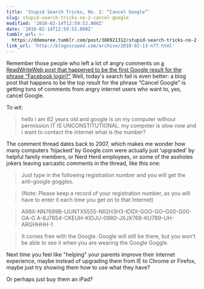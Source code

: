 ```yaml
---
title: 'Stupid Search Tricks, No. 2: “Cancel Google”'
slug: stupid-search-tricks-no-2-cancel-google
modified: '2010-02-14T12:59:52.000Z'
date: '2010-02-14T12:59:52.000Z'
tumblr_url: >-
  https://ddemaree.tumblr.com/post/388921312/stupid-search-tricks-no-2-cancel-google
link_url: 'http://blogoscoped.com/archive/2010-02-13-n77.html'
---
```

Remember those people who left a lot of angry comments on [a ReadWriteWeb post that happened to be the first Google result for the phrase “Facebook login?”](http://log.demaree.me/post/385819155/facebook-login) Well, today's search fail is even better: a blog post that happens to be the top result for the phrase “Cancel Google” is getting tons of comments from angry internet users who want to, yes, cancel Google.

To wit:

> hello i am 82 years old and google is on my computer withour permission IT IS UNCONSTITUTIONAL. my compoter is slow now and i want to contact the internet what is the number?

The comment thread dates back to 2007, which makes me wonder how many computers ‘hijacked’ by Google.com were actually just ‘upgraded’ by helpful family members, or Nerd Herd employees, or some of the assholes jokers leaving sarcastic comments in the thread, like this one:

> Just type in the following registration number and you will get the anti-google goggles.

> (Note: Please keep a record of your registration number, as you will have to enter it each time you get on to that Internet)

> A98X-NN7689B-IJUNTX5555-NII2H3H3-IDIDI-GOO-GO–G00-G00-GA-G A-8J7654-CKEUH-KIDJU-0980-JXJX768-KU789-UH-ARGHHHH-1

> It comes free with the Google. Google will still be there, but you won’t be able to see it when you are wearing the Google Goggle.

Next time you feel like "helping" your parents improve their internet experience, maybe instead of upgrading them from IE to Chrome or Firefox, maybe just try showing them how to use what they have?

Or perhaps just buy them an iPad?

